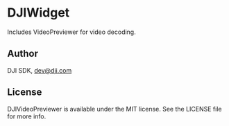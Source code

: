 # DJIWidget

Includes VideoPreviewer for video decoding. 

## Author

DJI SDK, dev@dji.com

## License

DJIVideoPreviewer is available under the MIT license. See the LICENSE file for more info.
